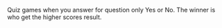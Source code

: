 Quiz games when you answer for question only Yes or No.
The winner is who get the higher scores result.